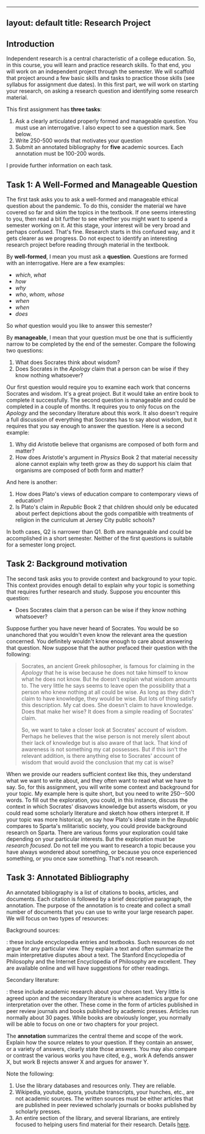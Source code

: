 ---
layout: default
title: Research Project
 ---

## Introduction

Independent research is a central characteristic of a college education. So, in this course, you will learn and practice research skills. To that end, you will work on an independent project through the semester. We will scaffold that project around a few basic skills and tasks to practice those skills (see syllabus for assignment due dates). In this first part, we will work on starting your research, on asking a research question and identifying some research material. 

This first assignment has **three tasks**:

1. Ask a clearly articulated properly formed and manageable question. You must use an interrogative. I also expect to see a question mark. See below.
2. Write 250-500 words that motivates your question
3. Submit an annotated bibliography for **five** academic sources. Each annotation must be 100-200 words. 

I provide further information on each task. 

## Task 1: A Well-Formed and Manageable Question
The first task asks you to ask a well-formed and manageable ethical question about the pandemic. To do this, consider the material we have covered so far and skim the topics in the textbook. If one seems interesting to you, then read a bit further to see whether you might want to spend a semester working on it. At this stage, your interest will be very broad and perhaps confused. That's fine. Research starts in this confused way, and it gets clearer as we progress.  Do not expect to identify an interesting research project before reading through material in the textbook. 

By **well-formed**, I mean you must ask a **question**. Questions are formed with an interrogative. Here are a few examples: 

+ *which*, *what*
+ *how*
+ *why*
+ *who*, *whom*, *whose* 
+ *when*
+ *when*
+ *does*

So *what* question would you like to answer this semester? 

By **manageable**, I mean that your question must be one that is sufficiently narrow to be completed by the end of the semester. Compare the following two questions:

1. What does Socrates think about wisdom? 
2. Does Socrates in the *Apology* claim that a person can be wise if they know nothing whatsoever? 

Our first question would require you to examine each work that concerns Socrates and wisdom. It's a great project. But it would take an entire book to  complete it successfully. The second question is manageable and could be completed in a couple of months. It requires you to only focus on the *Apology* and the secondary literature about this work. It also doesn't require a full discussion of everything that Socrates has to say about wisdom, but it requires that you say enough to answer the question. Here is a second example: 

1. Why did Aristotle believe that organisms are composed of both form and matter? 
1. How does Aristotle's argument in *Physics* Book 2 that material necessity alone cannot explain why teeth grow as they do support his claim that organisms are composed of both form and matter?

And here is another:

1. How does Plato's views of education compare to contemporary views of education? 
1. Is Plato's claim in *Republic* Book 2 that children should only be educated about perfect depictions about the gods compatible with treatments of religion in the curriculum at Jersey City public schools?

In both cases, Q2 is narrower than Q1. Both are manageable and could be accomplished in a short semester. Neither of the first questions is suitable for a semester long project. 


## Task 2: Background motivation

The second task asks you to provide context and background to your topic. This context provides enough detail to explain why your topic is something that requires further research and study. Suppose you encounter this question: 

+ Does Socrates claim that a person can be wise if they know nothing whatsoever? 

Suppose further you have never heard of Socrates. You would be so unanchored that you wouldn't even know the relevant area the question concerned. You definitely wouldn't know enough to care about answering that question. Now suppose that the author prefaced their question with the following: 

> Socrates, an ancient Greek philosopher, is famous for claiming in the *Apology* that he is wise because he does not take himself to know what he does not know. But he doesn't explain what wisdom amounts to. The very little he says seems to leave open the possibility that a person who knew nothing at all could be wise. As long as they didn't claim to have knowledge, they would be wise. But lots of thing satisfy this description. My cat does. She doesn't claim to have knowledge. Does that make her wise? It does from a simple reading of Socrates' claim. 
>
> So, we want to take a closer look at Socrates' account of wisdom. Perhaps he believes that the wise person is not merely silent about their lack of knowledge but is also aware of that lack. That kind of awareness is not something my cat possesses. But if this isn't the relevant addition, is there anything else to Socrates' account of wisdom that would avoid the conclusion that my cat is wise? 


When we provide our readers sufficient context like this, they understand what we want to write about, and they often want to read what we have to say. So, for this assignment, you will write some context and background for your topic. My example here is quite short, but you need to write 250--500 words. To fill out the exploration, you could, in this instance, discuss the context in which Socrates' disavows knowledge but asserts wisdom, or you could read some scholarly literature and sketch how others interpret it. If your topic was more historical, on say how Plato's ideal state in the *Republic* compares to Sparta's militaristic society, you could provide background research on Sparta. There are various forms your exploration could take depending on your particular interests. But the exploration must be *research focused*. Do not tell me you want to research a topic because you have always wondered about something, or because you once experienced something, or you once saw something. That's not research. 


## Task 3: Annotated Bibliography

An annotated bibliography is a list of citations to books, articles, and documents. Each citation is followed by a brief descriptive paragraph, the annotation. The purpose of the annotation is to create and collect a small number of documents that you can use to write your large research paper. We will focus on two types of resources:

Background sources:

:   these include encyclopedia entries and textbooks. Such resources do not argue for any particular view. They explain a text and often summarize the main interpretative disputes about a text. The Stanford Encyclopedia of Philosophy and the Internet Encyclopedia of Philosophy are excellent. They are available online and will have suggestions for other readings.

Secondary literature:

:   these include academic research about your chosen text. Very little is agreed upon and the secondary literature is where academics argue for one interpretation over the other. These come in the form of articles published in peer review journals and books published by academic presses. Articles run normally about 30 pages. While books are obviously longer, you normally will be able to focus on one or two chapters for your project.

The **annotation**  summarizes the central theme and scope of the work. Explain how the source relates to your question. If they contain an answer, or a variety of answers, clearly state those answers. You may also compare or contrast the various works you have cited, e.g., work A defends answer X, but work B rejects answer X and argues for answer Y.

Note the following: 

1. Use the library databases and resources only. They are reliable. 
2. Wikipedia, youtube, quora, youtube transcripts, your hunches, etc., are not academic sources. The written sources must be either articles that are published in peer reviewed scholarly journals or books published by scholarly presses. 
4. An entire section of the library, and several librarians, are entirely focused to helping users find material for their research. Details [here](https://www.njcu.edu/library/about-library/library-departments/reference-department). 











